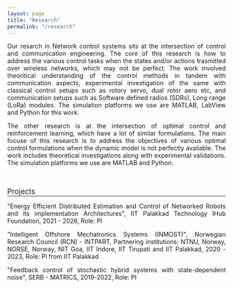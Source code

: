 ```yaml
---
layout: page
title: "Research"
permalink: "/research"
---
```


<p style="text-align: justify;">
Our resarch in Network control systems sits at the intersection of control and communication engineering. The core of this research is how to address the various control tasks when the states and/or actions trasmitted over wireless networks, which may not be perfect. The work involved theoritical understanding of the control methods in tandem with communication aspects, experimental investigation of the same with classical control setups such as rotory servo, dual rotor aero etc, and communication setups such as Software defined radios (SDRs), Long range (LoRa) modules. The simulation platforms we use are MATLAB, LabView and Python for this work.
</p>


<p style="text-align: justify;">
The other research is at the intersection of optimal control and reinforcement learning, which have a lot of similar formulations. The main focuse of this research is to address the objectives of various optimal control formulations when the dynamic model is not perfectly available. The work includes theoretical investigations along with experimental validations. The simulation platforms we use are MATLAB and Python.
</p>

<div style="padding-bottom: 20px;"></div>

<span style="font-size: larger;">Projects</span>
<hr style="margin-top: -1em; margin-bottom: 1em;">


<p style="text-align: justify;">
"Energy Efficient Distributed Estimation and Control of Networked Robots and its implementation Architectures", IIT Palakkad Technology IHub Foundation, 2021 - 2026, Role: PI
</p>

<p style="text-align: justify;">
"Intelligent Offshore Mechatronics Systems (INMOST)", Norwegian Research Council (RCN) - INTPART, Partnering institutions: NTNU, Norway, NORSE, Norway, NIT Goa, IIT Indore, IIT Tirupati and IIT Palakkad, 2020 - 2023, Role: PI from IIT Palakkad
</p>

<p style="text-align: justify;">
"Feedback control of stochastic hybrid systems with state-dependent noise", SERB - MATRICS, 2019-2022, Role: PI
</p>

<!--The questions at the core of my research are also central in machine learning and AI: foundation and large-language models have recently unlocked unprecedented opportunities for providing our robots with common sense and long-term reasoning, but have also highlighted the lack of optimization methods that can reliably and automatically generate large amounts of high-quality training data.

The main outcome of my PhD has been [Graphs of Convex Sets (GCS)](https://arxiv.org/pdf/2101.11565): a modelling and decision-making framework that efficiently combines graph search and convex optimization.
Formally, a GCS is a directed graph where the position of each vertex is a continuous variable constrained in a convex set, and the length of an edge is a convex function of the position of its endpoints.
Almost any problem in graph theory can be extended to GCS in a natural way, yielding a new class of problems with a wide range of applications.
My main contribution has been a general methodology to reformulate any GCS problem as a compact mixed-integer program with very tight convex relaxation.

The shortest-path problem in GCS is especially important in robotics, since it encompasses as special cases many trajectory-optimization and motion-planning problems.
Through a single convex program, we can now design [globally optimal trajectories for a car traversing a maze in minimum time, or solve intricate bi-manual manipulation problems](https://www.science.org/doi/10.1126/scirobotics.adf7843).

[Our laboratory](http://groups.csail.mit.edu/locomotion/) is mainly focused on robotics.
We use cutting-edge numerical optimization to solve manipulation and locomotion problems.
Never before has robotics posed such challenging and stimulating issues: our ambitious goal is to solve them using rigorous mathematics. -->
